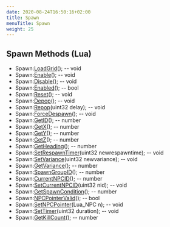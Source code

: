 ```yaml
---
date: 2020-08-24T16:50:16+02:00
title: Spawn
menuTitle: Spawn
weight: 25
---
```


## Spawn Methods (Lua)
- Spawn:[LoadGrid](loadgrid)(); -- void
- Spawn:[Enable](enable)(); -- void
- Spawn:[Disable](disable)(); -- void
- Spawn:[Enabled](enabled)(); -- bool
- Spawn:[Reset](reset)(); -- void
- Spawn:[Depop](depop)(); -- void
- Spawn:[Repop](repop)(uint32 delay); -- void
- Spawn:[ForceDespawn](forcedespawn)(); -- void
- Spawn:[GetID](getid)(); -- number
- Spawn:[GetX](getx)(); -- number
- Spawn:[GetY](gety)(); -- number
- Spawn:[GetZ](getz)(); -- number
- Spawn:[GetHeading](getheading)(); -- number
- Spawn:[SetRespawnTimer](setrespawntimer)(uint32 newrespawntime); -- void
- Spawn:[SetVariance](setvariance)(uint32 newvariance); -- void
- Spawn:[GetVariance](getvariance)(); -- number
- Spawn:[SpawnGroupID](spawngroupid)(); -- number
- Spawn:[CurrentNPCID](currentnpcid)(); -- number
- Spawn:[SetCurrentNPCID](setcurrentnpcid)(uint32 nid); -- void
- Spawn:[GetSpawnCondition](getspawncondition)(); -- number
- Spawn:[NPCPointerValid](npcpointervalid)(); -- bool
- Spawn:[SetNPCPointer](setnpcpointer)(Lua_NPC n); -- void
- Spawn:[SetTimer](settimer)(uint32 duration); -- void
- Spawn:[GetKillCount](getkillcount)(); -- number

